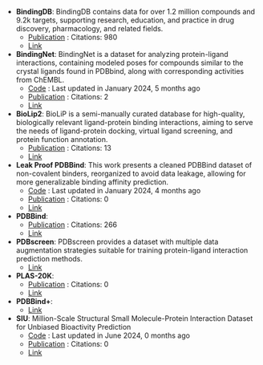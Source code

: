 - **BindingDB**: BindingDB contains data for over 1.2 million compounds and 9.2k targets, supporting research, education, and practice in drug discovery, pharmacology, and related fields.
	- [Publication](https://doi.org/10.1093/nar/gkv1072) : Citations: 980
	- [Link](https://www.bindingdb.org/bind/index.jsp)
- **BindingNet**: BindingNet is a dataset for analyzing protein-ligand interactions, containing modeled poses for compounds similar to the crystal ligands found in PDBbind, along with corresponding activities from ChEMBL.
	- [Code](https://github.com/hnlab/BindingNet) : Last updated in January 2024, 5 months ago
	- [Publication](https://doi.org/10.1021/acs.jcim.3c01170) : Citations: 2
	- [Link](http://bindingnet.huanglab.org.cn/)
- **BioLip2**: BioLiP is a semi-manually curated database for high-quality, biologically relevant ligand-protein binding interactions, aiming to serve the needs of ligand-protein docking, virtual ligand screening, and protein function annotation.
	- [Publication](https://doi.org/10.1093/nar/gkad630) : Citations: 13
	- [Link](https://zhanggroup.org/BioLiP/index.cgi)
- **Leak Proof PDBBind**: This work presents a cleaned PDBBind dataset of non-covalent binders, reorganized to avoid data leakage, allowing for more generalizable binding affinity prediction.
	- [Code](https://github.com/THGLab/LP-PDBBind) : Last updated in January 2024, 4 months ago
	- [Publication](https://doi.org/10.48550/arXiv.2308.09639) : Citations: 0
	- [Link](https://github.com/THGLab/LP-PDBBind)
- **PDBBind**: 
	- [Publication](https://doi.org/10.1021/acs.accounts.6b00491) : Citations: 266
	- [Link](http://pdbbind.org.cn/)
- **PDBscreen**: PDBscreen provides a dataset with multiple data augmentation strategies suitable for training protein-ligand interaction prediction methods.
	- [Link](https://zenodo.org/records/8049380)
- **PLAS-20K**: 
	- [Publication](https://doi.org/10.26434/chemrxiv-2023-mg07d) : Citations: 0
	- [Link](https://chemrxiv.org/engage/api-gateway/chemrxiv/assets/orp/resource/item/64cca66569bfb8925a5514c5/original/plas-20k-extended-dataset-of-protein-ligand-affinities-from-md-simulations-for-machine-learning-applications.pdf)
- **PDBBind+**: 
	- [Link](https://www.pdbbind-plus.org.cn/)
- **SIU**: Million-Scale Structural Small Molecule-Protein Interaction Dataset for Unbiased Bioactivity Prediction
	- [Code](https://github.com/bowen-gao/SIU) : Last updated in June 2024, 0 months ago
	- [Publication](https://doi.org/10.48550/arXiv.2406.08961) : Citations: 0
	- [Link](https://huggingface.co/datasets/bgao95/SIU)
